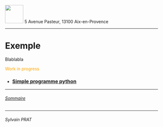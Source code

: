 <img style="height: 60px;" src="http://www.lpl-aix.fr/wp-content/uploads/2018/04/LPL_240_180.jpg" />
5 Avenue Pasteur, 13100 Aix-en-Provence

***

# Exemple

Blablabla
<div style='color: orange'>Work in progress</div>


- ### <a href="https://github.com/sylvain-prat/DocDocker/blob/master/Exemple/premier_docker_print_python.md">Simple programme python</a>


---
###### <a href="https://github.com/sylvain-prat/DocDocker/blob/master/README.md">Sommaire</a>

---
###### Sylvain PRAT
